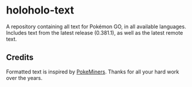 # holoholo-text
A repository containing all text for Pokémon GO, in all available languages.  
Includes text from the latest release (0.381.1), as well as the latest remote text.

## Credits
Formatted text is inspired by [PokeMiners](https://github.com/PokeMiners). Thanks for all your hard work over the years.